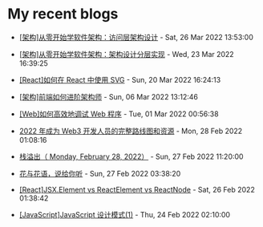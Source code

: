 # My recent blogs 
- [[架构]从零开始学软件架构：访问层架构设计](https://www.jonsam.site/2022/03/26/software-architecture-2/) - Sat, 26 Mar 2022 13:53:00 

- [[架构]从零开始学软件架构：架构设计分层实现](https://www.jonsam.site/2022/03/24/software-architecture-1/) - Wed, 23 Mar 2022 16:39:25 

- [[React]如何在 React 中使用 SVG](https://www.jonsam.site/2022/03/21/%e5%a6%82%e4%bd%95%e5%9c%a8-react-%e4%b8%ad%e4%bd%bf%e7%94%a8-svg/) - Sun, 20 Mar 2022 16:24:13 

- [[架构]前端如何进阶架构师](https://www.jonsam.site/2022/03/06/fe-rchitect/) - Sun, 06 Mar 2022 13:12:46 

- [[Web]如何高效地调试 Web 程序](https://www.jonsam.site/2022/03/01/web-debug/) - Tue, 01 Mar 2022 00:56:38 

- [2022 年成为 Web3 开发人员的完整路线图和资源](https://www.jonsam.site/2022/02/28/2022-web3-roadmap/) - Mon, 28 Feb 2022 01:08:16 

- [栈溢出（ Monday, February 28, 2022）](https://www.jonsam.site/2022/02/27/%e6%a0%88%e6%ba%a2%e5%87%ba%ef%bc%88-monday-february-28-2022%ef%bc%89/) - Sun, 27 Feb 2022 11:20:00 

- [花与花语，说给你听](https://www.jonsam.site/2022/02/27/flower-language/) - Sun, 27 Feb 2022 03:38:20 

- [[React]JSX.Element vs ReactElement vs ReactNode](https://www.jonsam.site/2022/02/26/reactjsx-element-vs-reactelement-vs-reactnode/) - Sat, 26 Feb 2022 01:38:42 

- [[JavaScript]JavaScript 设计模式(1)](https://www.jonsam.site/2022/02/24/js-design-pattern-1/) - Thu, 24 Feb 2022 02:10:00 

